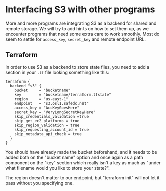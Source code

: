 # Interfacing S3 with other programs

More and more programs are integrating S3 as a backend for shared and
remote storage.  We will try to add hints on how to set them up, as we
encounter programs that need some extra care to work smoothly. Most do
seem to settle for `access_key`, `secret_key` and remote endpoint URL.

## Terraform

In order to use S3 as a backend to store state files, you need to add
a section in your `.tf` file looking something like this:

``` shell
terraform {
  backend "s3" {
    bucket     = "bucketname"
    key        = "bucketname/terraform.tfstate"
    region     = "us-east-1"
    endpoint   = "s3.osl1.safedc.net"
    access_key = "AccKeyGoesHere"
    secret_key = "VeryLongSecretKeyHere"
    skip_credentials_validation =true
    skip_get_ec2_platforms = true
    skip_region_validation = true
    skip_requesting_account_id = true
    skip_metadata_api_check = true
  }
}
```

You should have already made the bucket beforehand, and it needs to be
added both on the "bucket name" option and once again as a path
component on the "key" section which really isn't a key as much as
"under what filename would you like to store your state?".

The region doesn't matter to our endpoint, but "terraform init" will
not let it pass without you specifying one.
